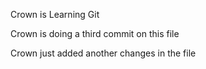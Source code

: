 Crown is Learning Git

Crown is doing a third commit on this file

Crown just added another changes in the file
